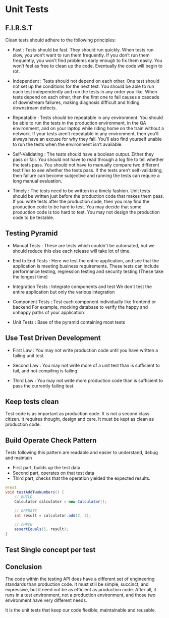 # Unit Tests

## F.I.R.S.T

Clean tests should adhere to the following principles:

- Fast : Tests should be fast. They should run quickly. When tests run slow, you won’t want
to run them frequently. If you don’t run them frequently, you won’t find problems early
enough to fix them easily. You won’t feel as free to clean up the code. Eventually the code
will begin to rot.

- Independent : Tests should not depend on each other. One test should not set up the conditions
for the next test. You should be able to run each test independently and run the tests in
any order you like. When tests depend on each other, then the first one to fail causes a cascade
of downstream failures, making diagnosis difficult and hiding downstream defects.

- Repeatable : Tests should be repeatable in any environment. You should be able to run the
tests in the production environment, in the QA environment, and on your laptop while
riding home on the train without a network. If your tests aren’t repeatable in any environment,
then you’ll always have an excuse for why they fail. You’ll also find yourself unable
to run the tests when the environment isn’t available.

- Self-Validating : The tests should have a boolean output. Either they pass or fail. You
should not have to read through a log file to tell whether the tests pass. You should not have
to manually compare two different text files to see whether the tests pass. If the tests aren’t
self-validating, then failure can become subjective and running the tests can require a long
manual evaluation.

- Timely : The tests need to be written in a timely fashion. Unit tests should be written just
before the production code that makes them pass. If you write tests after the production
code, then you may find the production code to be hard to test. You may decide that some
production code is too hard to test. You may not design the production code to be testable.


## Testing Pyramid

-  Manual Tests : These are tests which couldn't be automated, but we should reduce this else each release
		will take lot of time.

- End to End Tests : Here we test the entire application, and see that the application is meeting
	business requirements. These tests can include performance testing, regression testing and security testing
		(These take the longest time)

- Integration Tests : Integrate components and test
	We don't test the entire application but only the various integration

- Component Tests : Test each component individually like frontend or backend
	For example, mocking database to verify the happy and unhappy paths of your application

- Unit Tests : Base of the pyramid containing most tests

## Use Test Driven Development

- First Law : You may not write production code until you have written a failing unit test.

- Second Law : You may not write more of a unit test than is sufficient to fail, and not compiling is failing.

- Third Law : You may not write more production code than is sufficient to pass the currently failing test.

## Keep tests clean

Test code is as important as production code. It is not a second class citizen. It requires thought, design and care.
It must be kept as clean as production code.

## Build Operate Check Pattern

Tests following this pattern are readable and easier to understand, debug and maintain

- First part, builds up the test data
- Second part, operates on that test data 
- Third part, checks that the operation yielded the expected results.

```java
@Test
void testAddTwoNumbers() {
    // BUILD
    Calculator calculator = new Calculator();

    // OPERATE
    int result = calculator.add(2, 3);

    // CHECK
    assertEquals(5, result);
}

```

## Test Single concept per test

## Conclusion

The code within the testing API does have a different set of engineering standards than production
code. It must still be simple, succinct, and expressive, but it need not be as efficient as
production code. After all, it runs in a test environment, not a production environment, and
those two environment have very different needs.

It is the unit tests that keep our code flexible, maintainable and reusable.